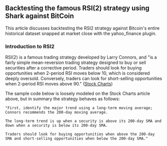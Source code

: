 ## Backtesting the famous RSI(2) strategy using Shark against BitCoin

This article discusses backtesting the RSI2 strategy against Bitcoin's entire historical dataset snapped at market close with the yahoo_finance plugin.

### Introduction to RSI2

RSI(2) is a famous trading strategy developed by Larry Connors, and "is a fairly simple mean-reversion trading strategy designed to buy or sell securities after a corrective period. Traders should look for buying opportunities when 2-period RSI moves below 10, which is considered deeply oversold. Conversely, traders can look for short-selling opportunities when 2-period RSI moves above 90." ([Stock Charts](https://school.stockcharts.com/doku.php?id=trading_strategies:rsi2))

The sample code below is loosely modeled on the Stock Charts article above, but in summary the strategy behaves as follows:

```
"First, identify the major trend using a long-term moving average; Connors recommends the 200-day moving average. 

The long-term trend is up when a security is above its 200-day SMA and down when a security is below its 200-day SMA. 

Traders should look for buying opportunities when above the 200-day SMA and short-selling opportunities when below the 200-day SMA."
```

### 
